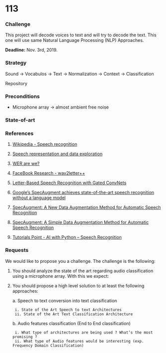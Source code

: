 # 113

### Challenge

This project will decode voices to text and will try to decode the text. This one will use same Natural Language Processing (NLP) Approaches.

**Deadline:** Nov. 3rd, 2019.

### Strategy



Sound -> Vocabulos -> Text -> Normalization -> Context -> Classification

Repository

### Preconditions

 - Microphone array -> almost ambient free noise

### State-of-art

 



### References


1. [Wikipedia - Speech recognition](https://en.wikipedia.org/wiki/Speech_recognition)
3. [Speech representation and data exploration](https://www.kaggle.com/davids1992/speech-representation-and-data-exploration)
4. [WER are we?](https://github.com/syhw/wer_are_we)

5. [FaceBook Research - wav2letter++](https://github.com/facebookresearch/wav2letter)
6. [Letter-Based Speech Recognition with Gated ConvNets](https://arxiv.org/abs/1712.09444)

7. [Google’s SpecAugment achieves state-of-the-art speech recognition without a language model](https://venturebeat.com/2019/04/22/googles-specaugment-achieves-state-of-the-art-speech-recognition-without-a-language-model/)
8. [SpecAugment: A New Data Augmentation Method for Automatic Speech Recognition](https://ai.googleblog.com/2019/04/specaugment-new-data-augmentation.html)
9. [SpecAugment: A Simple Data Augmentation Method for Automatic Speech Recognition](https://arxiv.org/abs/1904.08779)

10. [Tutorials Point - AI with Python – Speech Recognition](https://www.tutorialspoint.com/artificial_intelligence_with_python/artificial_intelligence_with_python_speech_recognition.htm)

### Requests

We would like to propose you a challenge. The challenge is the following:

1. You should analyze the state of the art regarding audio classification using a microphone array. With this we expect:

2. You should propose a high level solution to at least the following approaches:

    a. Speech to text conversion into text classification
    
        i. State of the Art Speech to text Architectures
        ii. State of the Art Text Classification Architecture

    b. Audio features classification (End to End classification)
    
        i. What type of architectures are being used ? What’s the most promising ?
        ii. What type of Audio features would be interesting (exp. Frequency Domain Classification)